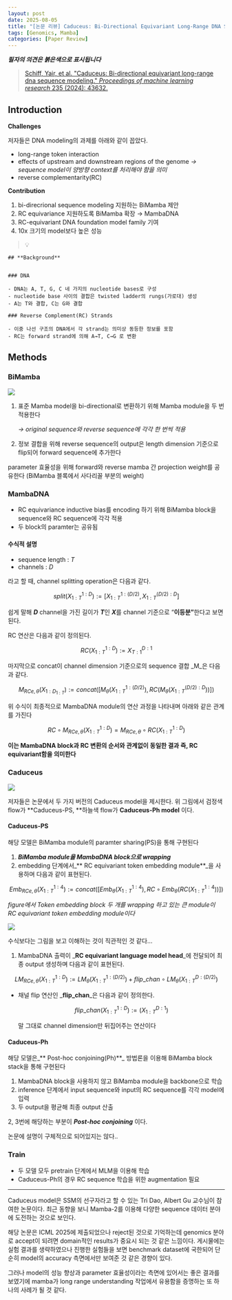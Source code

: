 ```yaml
---
layout: post
date: 2025-08-05
title: "[논문 리뷰] Caduceus: Bi-Directional Equivariant Long-Range DNA Sequence Modeling"
tags: [Genomics, Mamba]
categories: [Paper Review]
---
```


<span class="notion-red">_**필자의 의견은 붉은색으로 표시됩니다**_</span>


> [Schiff, Yair, et al. "Caduceus: Bi-directional equivariant long-range dna sequence modeling." ](https://pmc.ncbi.nlm.nih.gov/articles/PMC12189541/)[_Proceedings of machine learning research_](https://pmc.ncbi.nlm.nih.gov/articles/PMC12189541/)[ 235 (2024): 43632.](https://pmc.ncbi.nlm.nih.gov/articles/PMC12189541/)



## Introduction


**Challenges**


저자들은 DNA modeling의 과제를 아래와 같이 꼽았다.

- long-range token interaction
- effects of upstream and downstream regions of the genome 
_→ sequence model이 양방향 context를 처리해야 함을 의미_
- reverse complementarity(RC)

**Contribution**

1. bi-direcrional sequence modeling 지원하는 BiMamba 제안
1. RC equivariance 지원하도록 BiMamba 확장 → MambaDNA
1. RC-equivariant DNA foundation model family 기여
1. 10x 크기의 model보다 높은 성능

> 💡 


	## **Background**


	### DNA

	- DNA는 A, T, G, C 네 가지의 nucleotide bases로 구성
	- nucleotide base 사이의 결합은 twisted ladder의 rungs(가로대) 생성
	- A는 T와 결합, C는 G와 결합

	### Reverse Complement(RC) Strands

	- 이중 나선 구조의 DNA에서 각 strand는 의미상 동등한 정보를 포함
	- RC는 forward strand에 의해 A→T, C→G 로 변환


## Methods



### BiMamba


![](https://prod-files-secure.s3.us-west-2.amazonaws.com/542b861c-36a8-4051-84e5-8804b6728dba/2c247d59-7815-4980-99f0-8f0d21f445a7/image.png?X-Amz-Algorithm=AWS4-HMAC-SHA256&X-Amz-Content-Sha256=UNSIGNED-PAYLOAD&X-Amz-Credential=ASIAZI2LB466QEFHGVPD%2F20250902%2Fus-west-2%2Fs3%2Faws4_request&X-Amz-Date=20250902T090053Z&X-Amz-Expires=3600&X-Amz-Security-Token=IQoJb3JpZ2luX2VjEMH%2F%2F%2F%2F%2F%2F%2F%2F%2F%2FwEaCXVzLXdlc3QtMiJIMEYCIQC%2BCFe9Fax9WXSZKpQdD9QBn9wkkrx%2FFw%2BHiFvJVoOLiwIhAOsCooy9mNDWWpkuxr2kGe1DUfIueeIz6jLYSKLLf2%2FWKv8DCCkQABoMNjM3NDIzMTgzODA1Igz0XER1uOiOg4tlhc0q3AORTeoWI3MKP0wqT02QOaLbNlbBdql2ub48aqkdgQ10vDkAi%2FckW4wRJxUXJN%2Bb2ItVK%2BSO%2BdtoMmPsYru5bwcXyK2z6KA6l8AqlRo%2BnEMLYmCDDas6xod3q%2B5o5XnRVNo2sKNgjE2Sntq9OJnqpcwkbFTESxWWXEWb6iJjGpVkqm4v4gt3dBwI5jDcoTbsTrScL0gQr%2FFoVbGZ2jbTb986VN9jPoOOvfpACwK%2BesJ2Py%2F9jXWObTTfOExpAgCyevV3e1JlDigNtYkbDqYtk3xRiS0UyxGL2vmiTHgRe7IiVpY8xvGULQjkX0%2BqefHYH%2BJyElQXm0dE4jOigEWn9MCTXCS2kFT1%2FGgyr9m6YDAKpx1HEF54NW5cE7nQB7KnCi3kRDk1TIUIloESQhSddvb7mZJL%2FRGyzHJR1XDFgahLepDD3JrC5KxyjsABVOmgxh06hzYIKmtqyovss3niLlJg6LLVcRw9t7OBQhnNLUL51rbJ8ojqirda1NY1sncMOi5bp2Ew0l7AcJIsDYZkYAifIbv7IOvszcKTjTc7I4iQcXHadWNHE7nEKD%2BRzXSbEn3l6eL7Y6Ss6R9KcdA9OJDyTITPM7PHSQm8neL98I1q18SUI30W9QqpNElS9TDk0trFBjqkAboltLJhRWnVOSTwggCRb0jIBcl56LJGKj3133VfiFkgxQjV8VGKKgiD5x6U1zudsxM0Z2xPIbrr0Co7cMutJmX4Ps%2FiplttowFKOvyTsnwM6ThZXh%2FVtjQS9RuuEHbWXhtYp7rK%2B%2Bcq6F95RlBYvrjfcYIDPBrr4uldB71vr2yL3f90Ty1FybgUutbwhfG7iy8ZwVJrxqrLN9BaDBN1%2B9Ia4RoO&X-Amz-Signature=ca282346343a3d0cd6190c711d8c4abf10a1615b3f236db515f7998c803e1afb&X-Amz-SignedHeaders=host&x-amz-checksum-mode=ENABLED&x-id=GetObject)

1. 표준 Mamba model을 bi-directional로 변환하기 위해 Mamba module을 두 번 적용한다

	_→ original sequence와 reverse sequence에 각각 한 번씩 적용_

1. 정보 결합을 위해 reverse sequence의 output은 length dimension 기준으로 flip되어 forward sequence에 추가한다

parameter 효율성을 위해 forward와 reverse mamba 간 projection weight를 공유한다 (BiMamba 블록에서 사다리꼴 부분의 weight)



### MambaDNA

- RC equivariance inductive bias를 encoding 하기 위해 BiMamba block을 sequence와 RC sequence에 각각 적용
- 두 block의 paramter는 공유됨


#### 수식적 설명

- sequence length : _T_
- channels : _D_

라고 할 때,  channel splitting operation은 다음과 같다.


$$
split(X^{1:D}_{1:T}):=[X^{1:(D/2)}_{1:T},X^{(D/2):D}_{1:T}]
$$


<span class="notion-red">쉽게 말해 </span><span class="notion-red">_**D**_</span><span class="notion-red"> channel을 가진 길이가 </span><span class="notion-red">_**T**_</span><span class="notion-red">인 </span><span class="notion-red">_**X**_</span><span class="notion-red">를 channel 기준으로 “</span><span class="notion-red">**이등분”**</span><span class="notion-red">한다고 보면 된다.</span>


RC 연산은 다음과 같이 정의된다.


$$
RC(X^{1:D}_{1:T}):=X^{D:1}_{T:1}
$$


마지막으로 concat이 channel dimension 기준으로의 sequence 결합 _M_은 다음과 같다.


$$
M_{RCe,\theta}(X_{1:D_{1:T}}):=concat([M_{\theta}(X^{1:(D/2)}_{1:T}),RC(M_{\theta}(X^{(D/2):D}_{1:T}))])
$$


위 수식이 최종적으로 MambaDNA module의 연산 과정을 나타내며 아래와 같은 관계를 가진다


$$
RC\circ M_{RCe,\theta}(X^{1:D}_{1:T}) = M_{RCe,\theta} \circ RC(X^{1:D}_{1:T})
$$


**이는 MambaDNA block과 RC 변환의 순서와 관계없이 동일한 결과 즉, RC equivariant함을 의미한다**



### Caduceus


![](https://prod-files-secure.s3.us-west-2.amazonaws.com/542b861c-36a8-4051-84e5-8804b6728dba/f94a60d7-8145-473b-aef9-7c68d3ec604a/image.png?X-Amz-Algorithm=AWS4-HMAC-SHA256&X-Amz-Content-Sha256=UNSIGNED-PAYLOAD&X-Amz-Credential=ASIAZI2LB466QEFHGVPD%2F20250902%2Fus-west-2%2Fs3%2Faws4_request&X-Amz-Date=20250902T090054Z&X-Amz-Expires=3600&X-Amz-Security-Token=IQoJb3JpZ2luX2VjEMH%2F%2F%2F%2F%2F%2F%2F%2F%2F%2FwEaCXVzLXdlc3QtMiJIMEYCIQC%2BCFe9Fax9WXSZKpQdD9QBn9wkkrx%2FFw%2BHiFvJVoOLiwIhAOsCooy9mNDWWpkuxr2kGe1DUfIueeIz6jLYSKLLf2%2FWKv8DCCkQABoMNjM3NDIzMTgzODA1Igz0XER1uOiOg4tlhc0q3AORTeoWI3MKP0wqT02QOaLbNlbBdql2ub48aqkdgQ10vDkAi%2FckW4wRJxUXJN%2Bb2ItVK%2BSO%2BdtoMmPsYru5bwcXyK2z6KA6l8AqlRo%2BnEMLYmCDDas6xod3q%2B5o5XnRVNo2sKNgjE2Sntq9OJnqpcwkbFTESxWWXEWb6iJjGpVkqm4v4gt3dBwI5jDcoTbsTrScL0gQr%2FFoVbGZ2jbTb986VN9jPoOOvfpACwK%2BesJ2Py%2F9jXWObTTfOExpAgCyevV3e1JlDigNtYkbDqYtk3xRiS0UyxGL2vmiTHgRe7IiVpY8xvGULQjkX0%2BqefHYH%2BJyElQXm0dE4jOigEWn9MCTXCS2kFT1%2FGgyr9m6YDAKpx1HEF54NW5cE7nQB7KnCi3kRDk1TIUIloESQhSddvb7mZJL%2FRGyzHJR1XDFgahLepDD3JrC5KxyjsABVOmgxh06hzYIKmtqyovss3niLlJg6LLVcRw9t7OBQhnNLUL51rbJ8ojqirda1NY1sncMOi5bp2Ew0l7AcJIsDYZkYAifIbv7IOvszcKTjTc7I4iQcXHadWNHE7nEKD%2BRzXSbEn3l6eL7Y6Ss6R9KcdA9OJDyTITPM7PHSQm8neL98I1q18SUI30W9QqpNElS9TDk0trFBjqkAboltLJhRWnVOSTwggCRb0jIBcl56LJGKj3133VfiFkgxQjV8VGKKgiD5x6U1zudsxM0Z2xPIbrr0Co7cMutJmX4Ps%2FiplttowFKOvyTsnwM6ThZXh%2FVtjQS9RuuEHbWXhtYp7rK%2B%2Bcq6F95RlBYvrjfcYIDPBrr4uldB71vr2yL3f90Ty1FybgUutbwhfG7iy8ZwVJrxqrLN9BaDBN1%2B9Ia4RoO&X-Amz-Signature=17722aa4e8a5d2d3b6ebf3d9413abd3b0b66253798c9a3931df409cceddc1e26&X-Amz-SignedHeaders=host&x-amz-checksum-mode=ENABLED&x-id=GetObject)


저자들은 논문에서 두 가지 버전의 Caduceus model을 제시한다. 위 그림에서 검정색 flow가 **Caduceus-PS, **하늘색 flow가 **Caduceus-Ph model** 이다.



#### Caduceus-PS


해당 모델은 BiMamba module의 paramter sharing(PS)을 통해 구현된다

1. _**BiMamba module을 MambaDNA block으로 wrapping**_
1. embedding 단계에서_** RC equivariant token embedding module**_을 사용하며 다음과 같이 표현된다.

$$
Emb_{RCe,\theta}(X^{1:4}_{1:T}):=concat([Emb_{\theta}(X^{1:4}_{1:T}),RC \circ Emb_{\theta}(RC(X^{1:4}_{1:T}))])
$$


_figure에서 Token embedding block 두 개를 wrapping 하고 있는 큰 module이 RC equivariant token embedding module이다_


![](https://prod-files-secure.s3.us-west-2.amazonaws.com/542b861c-36a8-4051-84e5-8804b6728dba/b175e4da-71eb-4e91-8c23-a06dabe673c9/image.png?X-Amz-Algorithm=AWS4-HMAC-SHA256&X-Amz-Content-Sha256=UNSIGNED-PAYLOAD&X-Amz-Credential=ASIAZI2LB466QEFHGVPD%2F20250902%2Fus-west-2%2Fs3%2Faws4_request&X-Amz-Date=20250902T090054Z&X-Amz-Expires=3600&X-Amz-Security-Token=IQoJb3JpZ2luX2VjEMH%2F%2F%2F%2F%2F%2F%2F%2F%2F%2FwEaCXVzLXdlc3QtMiJIMEYCIQC%2BCFe9Fax9WXSZKpQdD9QBn9wkkrx%2FFw%2BHiFvJVoOLiwIhAOsCooy9mNDWWpkuxr2kGe1DUfIueeIz6jLYSKLLf2%2FWKv8DCCkQABoMNjM3NDIzMTgzODA1Igz0XER1uOiOg4tlhc0q3AORTeoWI3MKP0wqT02QOaLbNlbBdql2ub48aqkdgQ10vDkAi%2FckW4wRJxUXJN%2Bb2ItVK%2BSO%2BdtoMmPsYru5bwcXyK2z6KA6l8AqlRo%2BnEMLYmCDDas6xod3q%2B5o5XnRVNo2sKNgjE2Sntq9OJnqpcwkbFTESxWWXEWb6iJjGpVkqm4v4gt3dBwI5jDcoTbsTrScL0gQr%2FFoVbGZ2jbTb986VN9jPoOOvfpACwK%2BesJ2Py%2F9jXWObTTfOExpAgCyevV3e1JlDigNtYkbDqYtk3xRiS0UyxGL2vmiTHgRe7IiVpY8xvGULQjkX0%2BqefHYH%2BJyElQXm0dE4jOigEWn9MCTXCS2kFT1%2FGgyr9m6YDAKpx1HEF54NW5cE7nQB7KnCi3kRDk1TIUIloESQhSddvb7mZJL%2FRGyzHJR1XDFgahLepDD3JrC5KxyjsABVOmgxh06hzYIKmtqyovss3niLlJg6LLVcRw9t7OBQhnNLUL51rbJ8ojqirda1NY1sncMOi5bp2Ew0l7AcJIsDYZkYAifIbv7IOvszcKTjTc7I4iQcXHadWNHE7nEKD%2BRzXSbEn3l6eL7Y6Ss6R9KcdA9OJDyTITPM7PHSQm8neL98I1q18SUI30W9QqpNElS9TDk0trFBjqkAboltLJhRWnVOSTwggCRb0jIBcl56LJGKj3133VfiFkgxQjV8VGKKgiD5x6U1zudsxM0Z2xPIbrr0Co7cMutJmX4Ps%2FiplttowFKOvyTsnwM6ThZXh%2FVtjQS9RuuEHbWXhtYp7rK%2B%2Bcq6F95RlBYvrjfcYIDPBrr4uldB71vr2yL3f90Ty1FybgUutbwhfG7iy8ZwVJrxqrLN9BaDBN1%2B9Ia4RoO&X-Amz-Signature=13e4c9548b3eb550edb869a00df88835fb1c49487a36afc2e604e34b47c9b795&X-Amz-SignedHeaders=host&x-amz-checksum-mode=ENABLED&x-id=GetObject)


<span class="notion-red">수식보다는 그림을 보고 이해하는 것이 직관적인 것 같다…</span>

1. MambaDNA 출력이 _**RC equivariant language model head**_에 전달되어 최종 output 생성하며 다음과 같이 표현된다.

$$
LM_{RCe,\theta}(X^{1:D}_{1:T}):= LM_{\theta}(X^{1:(D/2)}_{1:T})+flip\_chan\circ LM_{\theta}(X^{D:(D/2)}_{1:T})
$$

- 채널 flip 연산인 _**flip\_chan**_은 다음과 같이 정의한다.

	$$
	flip\_chan(X^{1:D}_{1:T}):=(X^{D:1}_{1:T})
	$$


	말 그대로 channel dimension만 뒤집어주는 연산이다



#### Caduceus-Ph


해당 모델은_** Post-hoc conjoining(Ph)**_ 방법론을 이용해 BiMamba block stack을 통해 구현된다

1. MambaDNA block을 사용하지 않고 BiMamba module을 backbone으로 학습
1. inference 단계에서 input sequence와 input의 RC sequence를 각각 model에 입력
1. 두 output을 평균해 최종 output 산출

2, 3번에 해당하는 부분이 _**Post-hoc conjoining**_ 이다.


<span class="notion-red">논문에 설명이 구체적으로 되어있지는 않다..</span>



### Train

- 두 모델 모두 pretrain 단계에서 MLM을 이용해 학습
- Caduceus-Ph의 경우 RC sequence 학습을 위한 augmentation 필요

---


<span class="notion-red">Caduceus model은 SSM의 선구자라고 할 수 있는 Tri Dao, Albert Gu 교수님이 참여한 논문이다. 최근 동향을 보니 Mamba-2를 이용해 다양한 sequence 데이터 분야에 도전하는 것으로 보인다.</span>


<span class="notion-red">해당 논문은 ICML 2025에 제출되었으나 reject된 것으로 기억하는데 genomics 분야로 accept이 되려면 domain적인 results가 중요시 되는 것 같은 느낌이다. 게시물에는 실험 결과를 생략하였으나 진행한 실험들을 보면 benchmark dataset에 국한되어 단순히 model의 accuracy 측면에서만 보여준 것 같은 경향이 있다.</span>


<span class="notion-red">그러나 model의 성능 향상과 parameter 효율성이라는 측면에 있어서는 좋은 결과를 보였기에 mamba가 long range understanding 작업에서 유용함을 증명하는 또 하나의 사례가 될 것 같다.</span>

